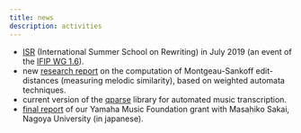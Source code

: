 ```yaml
---
title: news
description: activities
---
```



* [ISR](https://isr2019.inria.fr) (International Summer School on Rewriting) in July 2019 (an event of the [IFIP WG 1.6](http://cbr.uibk.ac.at/ifip-wg1.6/)).
* new [research report](https://hal.inria.fr/hal-01857267) on the computation of Montgeau-Sankoff edit-distances (measuring melodic similarity), based on weighted automata techniques.
* current version of the [qparse](https://gitlab.inria.fr/qparse/qparselib) library for automated music transcription.
* [final report](http://www.yamaha-mf.or.jp/shien/report/2017/sakai01.html) of our Yamaha Music Foundation grant with Masahiko Sakai, Nagoya University (in japanese).



